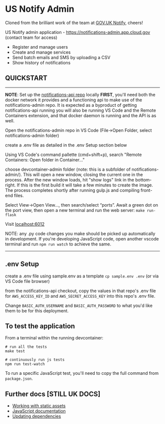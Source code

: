 # US Notify Admin

Cloned from the brilliant work of the team at [GOV.UK Notify](https://github.com/alphagov/notifications-admin), cheers!

US Notify admin application - https://notifications-admin.app.cloud.gov (contact team for access)

 - Register and manage users
 - Create and manage services
 - Send batch emails and SMS by uploading a CSV
 - Show history of notifications

## QUICKSTART

---
**NOTE**: Set up the [notifications-api repo](https://github.com/18F/notifications-api) locally **FIRST**, you'll need both the docker network it provides and a functioning api to make use of the notifications-admin repo. It is expected as a byproduct of getting notifications-api running you will also be running VS Code and the Remote Containers extension, and that docker daemon is running and the API is as well.

Open the notifications-admin repo in VS Code (File->Open Folder, select notifications-admin folder)

create a .env file as detailed in the .env Setup section below

Using VS Code's command pallette (cmd+shift+p), search "Remote Containers: Open folder in Container..." 

choose devcontainer-admin folder (note: this is a subfolder of notifications-admin/). This will open a new window, closing the current one in the process. After the new window loads, hit "show logs" link in the bottom-right. If this is the first build it will take a few minutes to create the image. The process completes shortly after running gulp.js and compiling front-end files.

Select View->Open View..., then search/select “ports”. Await a green dot on the port view, then open a new terminal and run the web server:
`make run-flask`

Visit [localhost:6012](http://localhost:6012)

NOTE: any .py code changes you make should be picked up automatically in development. If you're developing JavaScript code, open another vscode terminal and run `npm run watch` to achieve the same.

---
## .env Setup

create a .env file using sample.env as a template
`cp sample.env .env` (or via VS Code file browser)

from the notifications-api checkout, copy the values in that repo's .env file for `AWS_ACCESS_KEY_ID` and `AWS_SECRET_ACCESS_KEY` into this repo's .env file.

Change `BASIC_AUTH_USERNAME` and `BASIC_AUTH_PASSWORD` to what you'd like them to be for this deployment.

## To test the application
From a terminal within the running devcontainer:

```
# run all the tests
make test

# continuously run js tests
npm run test-watch
```

To run a specific JavaScript test, you'll need to copy the full command from `package.json`.

## Further docs [STILL UK DOCS]

- [Working with static assets](docs/static-assets.md)
- [JavaScript documentation](https://github.com/alphagov/notifications-manuals/wiki/JavaScript-Documentation)
- [Updating dependencies](https://github.com/alphagov/notifications-manuals/wiki/Dependencies)
